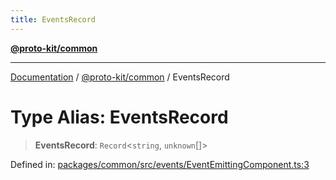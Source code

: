 ```yaml
---
title: EventsRecord
---
```


[**@proto-kit/common**](../README.md)

***

[Documentation](../../../README.md) / [@proto-kit/common](../README.md) / EventsRecord

# Type Alias: EventsRecord

> **EventsRecord**: `Record`\<`string`, `unknown`[]\>

Defined in: [packages/common/src/events/EventEmittingComponent.ts:3](https://github.com/proto-kit/framework/blob/28efa802e3737fc3b77339148b307ef7246f3ef1/packages/common/src/events/EventEmittingComponent.ts#L3)
